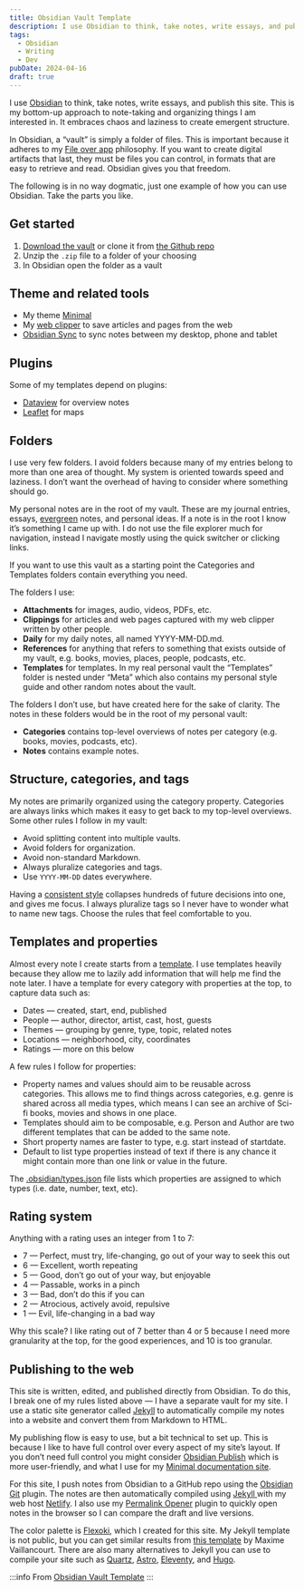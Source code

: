 ```yaml
---
title: Obsidian Vault Template
description: I use Obsidian to think, take notes, write essays, and publish this site. This is my bottom-up approach to note-taking and organizing things I am interested in. It embraces chaos and laziness to create emergent structure.
tags:
  - Obsidian
  - Writing
  - Dev
pubDate: 2024-04-16
draft: true
---
```


I use [Obsidian](https://stephango.com/obsidian) to think, take notes, write essays, and publish this site. This is my bottom-up approach to note-taking and organizing things I am interested in. It embraces chaos and laziness to create emergent structure.

In Obsidian, a “vault” is simply a folder of files. This is important because it adheres to my [File over app](https://stephango.com/file-over-app) philosophy. If you want to create digital artifacts that last, they must be files you can control, in formats that are easy to retrieve and read. Obsidian gives you that freedom.

The following is in no way dogmatic, just one example of how you can use Obsidian. Take the parts you like.

## Get started
1. [Download the vault](https://github.com/kepano/kepano-obsidian/archive/refs/heads/main.zip) or clone it from [the Github repo](https://github.com/kepano/kepano-obsidian)
2. Unzip the `.zip` file to a folder of your choosing
3. In Obsidian open the folder as a vault

## Theme and related tools

- My theme [Minimal](https://stephango.com/minimal)
- My [web clipper](https://stephango.com/obsidian-web-clipper) to save articles and pages from the web
- [Obsidian Sync](https://obsidian.md/sync) to sync notes between my desktop, phone and tablet

## Plugins
Some of my templates depend on plugins:

- [Dataview](https://github.com/blacksmithgu/obsidian-dataview) for overview notes
- [Leaflet](https://github.com/javalent/obsidian-leaflet) for maps

## Folders
I use very few folders. I avoid folders because many of my entries belong to more than one area of thought. My system is oriented towards speed and laziness. I don’t want the overhead of having to consider where something should go.

My personal notes are in the root of my vault. These are my journal entries, essays, [evergreen](https://stephango.com/evergreen-notes) notes, and personal ideas. If a note is in the root I know it’s something I came up with. I do not use the file explorer much for navigation, instead I navigate mostly using the quick switcher or clicking links.

If you want to use this vault as a starting point the Categories and Templates folders contain everything you need.

The folders I use:

- **Attachments** for images, audio, videos, PDFs, etc.
- **Clippings** for articles and web pages captured with my web clipper written by other people.
- **Daily** for my daily notes, all named YYYY-MM-DD.md.
- **References** for anything that refers to something that exists outside of my vault, e.g. books, movies, places, people, podcasts, etc.
- **Templates** for templates. In my real personal vault the “Templates” folder is nested under “Meta” which also contains my personal style guide and other random notes about the vault.

The folders I don’t use, but have created here for the sake of clarity. The notes in these folders would be in the root of my personal vault:
- **Categories** contains top-level overviews of notes per category (e.g. books, movies, podcasts, etc).
- **Notes** contains example notes.


## Structure, categories, and tags
My notes are primarily organized using the category property. Categories are always links which makes it easy to get back to my top-level overviews. Some other rules I follow in my vault:

- Avoid splitting content into multiple vaults.
- Avoid folders for organization.
- Avoid non-standard Markdown.
- Always pluralize categories and tags.
- Use `YYYY-MM-DD` dates everywhere.

Having a [consistent style](https://stephango.com/style) collapses hundreds of future decisions into one, and gives me focus. I always pluralize tags so I never have to wonder what to name new tags. Choose the rules that feel comfortable to you.

## Templates and properties

Almost every note I create starts from a [template](https://github.com/kepano/kepano-obsidian/tree/main/Templates). I use templates heavily because they allow me to lazily add information that will help me find the note later. I have a template for every category with properties at the top, to capture data such as:

- Dates — created, start, end, published
- People — author, director, artist, cast, host, guests
- Themes — grouping by genre, type, topic, related notes
- Locations — neighborhood, city, coordinates
- Ratings — more on this below

A few rules I follow for properties:
- Property names and values should aim to be reusable across categories. This allows me to find things across categories, e.g. genre is shared across all media types, which means I can see an archive of Sci-fi books, movies and shows in one place.
- Templates should aim to be composable, e.g. Person and Author are two different templates that can be added to the same note.
- Short property names are faster to type, e.g. start instead of startdate.
- Default to list type properties instead of text if there is any chance it might contain more than one link or value in the future.

The [.obsidian/types.json](https://github.com/kepano/kepano-obsidian/blob/main/.obsidian/types.json) file lists which properties are assigned to which types (i.e. date, number, text, etc).

## Rating system
Anything with a rating uses an integer from 1 to 7:

- 7 — Perfect, must try, life-changing, go out of your way to seek this out
- 6 — Excellent, worth repeating
- 5 — Good, don’t go out of your way, but enjoyable
- 4 — Passable, works in a pinch
- 3 — Bad, don’t do this if you can
- 2 — Atrocious, actively avoid, repulsive
- 1 — Evil, life-changing in a bad way

Why this scale? I like rating out of 7 better than 4 or 5 because I need more granularity at the top, for the good experiences, and 10 is too granular.

## Publishing to the web
This site is written, edited, and published directly from Obsidian. To do this, I break one of my rules listed above — I have a separate vault for my site. I use a static site generator called [Jekyll](https://jekyllrb.com/) to automatically compile my notes into a website and convert them from Markdown to HTML.

My publishing flow is easy to use, but a bit technical to set up. This is because I like to have full control over every aspect of my site’s layout. If you don’t need full control you might consider [Obsidian Publish](https://obsidian.md/publish) which is more user-friendly, and what I use for my [Minimal documentation site](https://minimal.guide/publish/download).

For this site, I push notes from Obsidian to a GitHub repo using the [Obsidian Git](https://obsidian.md/plugins?id=obsidian-git) plugin. The notes are then automatically compiled using [Jekyll ](https://jekyllrb.com/)with my web host [Netlify](https://www.netlify.com/). I also use my [Permalink Opener](https://stephango.com/permalink-opener) plugin to quickly open notes in the browser so I can compare the draft and live versions.

The color palette is [Flexoki](https://stephango.com/flexoki), which I created for this site. My Jekyll template is not public, but you can get similar results from [this template](https://github.com/maximevaillancourt/digital-garden-jekyll-template) by Maxime Vaillancourt. There are also many alternatives to Jekyll you can use to compile your site such as [Quartz](https://quartz.jzhao.xyz/), [Astro](https://astro.build/), [Eleventy](https://www.11ty.dev/), and [Hugo](https://gohugo.io/).

:::info
From [Obsidian Vault Template](https://stephango.com/vault)
:::